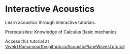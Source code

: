 # Interactive Acoustics
Learn acoustics through interactive tutorials.

Prerequisites: 
Knowledge of Calculus
Basic mechanics

Access this tutorial at [VivekTRamamoorthy.github.io/AcousticPlaneWavesTutorial](https://VivekTRamamoorthy.github.io/AcousticPlaneWavesTutorial)